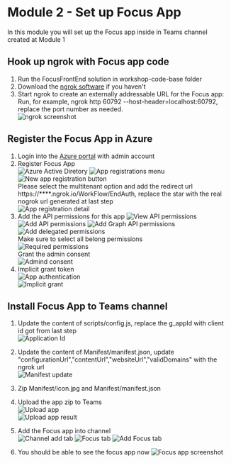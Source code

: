 # Module 2 - Set up Focus App  
In this module you will set up the Focus app inside in Teams channel created at Module 1  

## Hook up ngrok with Focus app code  
1. Run the FocusFrontEnd solution in workshop-code-base folder  
2. Download the [ngrok software](https://ngrok.com/download) if you haven't  
3. Start ngrok to create an externally addressable URL for the Focus app:  
Run, for example, ngrok http 60792 --host-header=localhost:60792, replace the port number as needed.  
![ngrok screenshot](imgs/ngrok.PNG "ngrok screenshot")

## Register the Focus App in Azure  
1. Login into the [Azure portal](https://ms.portal.azure.com) with admin account  
2. Register Focus App  
![Azure Active Diretory](imgs/aad.PNG "Azure Active Diretory")
![App registrations menu](imgs/AppReg.PNG "App registrations menu")
![New app registration button](imgs/newAppReg.PNG "New app registration button")  
Please select the multitenant option and add the redirect url https://****.ngrok.io/WorkFlow/EndAuth, replace the star with the real nogrok url generated at last step  
![App registration detail](imgs/RegAppDetail.PNG "App registration detail")
3. Add the API permissions for this app
![View API permissions](imgs/AppApiPermissions.PNG "View API permissions")
![Add API permissions](imgs/AddPermissions.PNG "Add API permissions")
![Add Graph API permissions](imgs/GraphApiPermissions.PNG "Add Graph API permissions")
![Add delegated permissions](imgs/delegatedPermissions.PNG "Add delegated permissions")  
Make sure to select all belong permissions  
![Required permissions](imgs/RequiredGraphPermissions.PNG  "Required permissions")  
Grant the admin consent  
![Admind consent](imgs/adminConsent.PNG  "Admind consent")  
4. Implicit grant token  
![App authentication](imgs/AppAuthentication.PNG  "App authentication")  
![Implicit grant](imgs/appgranttoken.PNG  "Implicit grant")  

## Install Focus App to Teams channel
1. Update the content of scripts/config.js, replace the g_appId with client id got from last step  
![Application Id](imgs/appId.PNG "Application Id")  
2. Update the content of Manifest/manifest.json, update "configurationUrl","contentUrl","websiteUrl","validDomains" with the ngrok url  
![Manifest update](imgs/manifest.PNG  "Manifest update")  
3. Zip Manifest/icon.jpg and Manifest/manifest.json  
4. Upload the app zip to Teams  
![Upload app](imgs/uploadApp.PNG "Upload app")  
![Upload app result](imgs/uploadAppResult.PNG  "Upload app result")  
5. Add the Focus app into channel  
![Channel add tab](imgs/channelAddTab.PNG "Channel add tab")
![Focus tab](imgs/FocusTab.PNG "Focus tab")
![Add Focus tab](imgs/FocusTabAdd.PNG "Add Focus tab")

6. You should be able to see the focus app now
![Focus app screenshot](imgs/FocusAppResult.PNG "Focus app screenshot")
